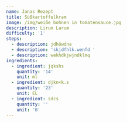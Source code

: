 ```yaml
---
name: Janas Rezept
title: Süßkartoffelkram
image: /img/weiße bohnen in tomatensauce.jpg
description: Lirum Larum
difficulty: '1'
steps:
  - description: jdhöwdna
  - description: 'skjdfhlk.wenfd '
  - description: wekhdkjwjndklmq
ingredients:
  - ingredient: jqkshs
    quantity: '14'
    unit: ml
  - ingredient: djkn<k.s
    quantity: '23'
    unit: EL
  - ingredient: sdcs
    quantity: ''
    unit: '0'
---
```


